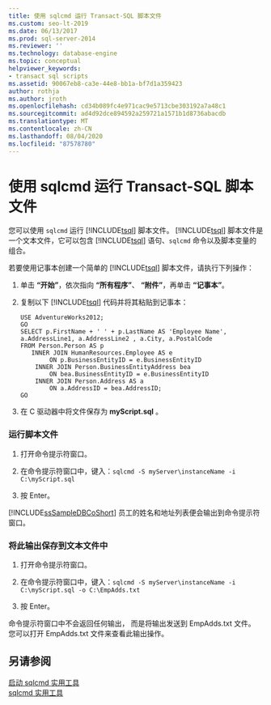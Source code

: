 ```yaml
---
title: 使用 sqlcmd 运行 Transact-SQL 脚本文件
ms.custom: seo-lt-2019
ms.date: 06/13/2017
ms.prod: sql-server-2014
ms.reviewer: ''
ms.technology: database-engine
ms.topic: conceptual
helpviewer_keywords:
- transact sql scripts
ms.assetid: 90067eb8-ca3e-44e8-bb1a-bf7d1a359423
author: rothja
ms.author: jroth
ms.openlocfilehash: cd34b089fc4e971cac9e5713cbe303192a7a48c1
ms.sourcegitcommit: ad4d92dce894592a259721a1571b1d8736abacdb
ms.translationtype: MT
ms.contentlocale: zh-CN
ms.lasthandoff: 08/04/2020
ms.locfileid: "87578780"
---
```

# <a name="run-transact-sql-script-files-using-sqlcmd"></a>使用 sqlcmd 运行 Transact-SQL 脚本文件
  您可以使用 `sqlcmd` 运行 [!INCLUDE[tsql](../../includes/tsql-md.md)] 脚本文件。 [!INCLUDE[tsql](../../includes/tsql-md.md)] 脚本文件是一个文本文件，它可以包含 [!INCLUDE[tsql](../../includes/tsql-md.md)] 语句、`sqlcmd` 命令以及脚本变量的组合。  
  
 若要使用记事本创建一个简单的 [!INCLUDE[tsql](../../includes/tsql-md.md)] 脚本文件，请执行下列操作：  
  
1.  单击 **“开始”**，依次指向 **“所有程序”**、 **“附件”**，再单击 **“记事本”**。  
  
2.  复制以下 [!INCLUDE[tsql](../../includes/tsql-md.md)] 代码并将其粘贴到记事本：  
  
    ```  
    USE AdventureWorks2012;  
    GO  
    SELECT p.FirstName + ' ' + p.LastName AS 'Employee Name',  
    a.AddressLine1, a.AddressLine2 , a.City, a.PostalCode   
    FROM Person.Person AS p   
       INNER JOIN HumanResources.Employee AS e   
            ON p.BusinessEntityID = e.BusinessEntityID  
        INNER JOIN Person.BusinessEntityAddress bea   
            ON bea.BusinessEntityID = e.BusinessEntityID  
        INNER JOIN Person.Address AS a   
            ON a.AddressID = bea.AddressID;  
    GO  
    ```  
  
3.  在 C 驱动器中将文件保存为 **myScript.sql** 。  
  
### <a name="to-run-the-script-file"></a>运行脚本文件  
  
1.  打开命令提示符窗口。  
  
2.  在命令提示符窗口中，键入：`sqlcmd -S myServer\instanceName -i C:\myScript.sql`  
  
3.  按 Enter。  
  
 [!INCLUDE[ssSampleDBCoShort](../../includes/sssampledbcoshort-md.md)] 员工的姓名和地址列表便会输出到命令提示符窗口。  
  
### <a name="to-save-this-output-to-a-text-file"></a>将此输出保存到文本文件中  
  
1.  打开命令提示符窗口。  
  
2.  在命令提示符窗口中，键入：`sqlcmd -S myServer\instanceName -i C:\myScript.sql -o C:\EmpAdds.txt`  
  
3.  按 Enter。  
  
 命令提示符窗口中不会返回任何输出， 而是将输出发送到 EmpAdds.txt 文件。 您可以打开 EmpAdds.txt 文件来查看此输出操作。  
  
## <a name="see-also"></a>另请参阅  
 [启动 sqlcmd 实用工具](sqlcmd-start-the-utility.md)   
 [sqlcmd 实用工具](../../tools/sqlcmd-utility.md)  
  
  
